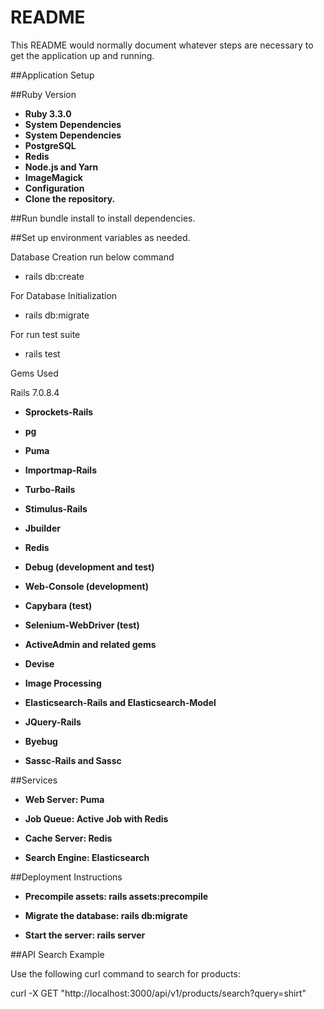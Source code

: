 # README

This README would normally document whatever steps are necessary to get the
application up and running.

##Application Setup

##Ruby Version

- **Ruby 3.3.0**
- **System Dependencies**
- **System Dependencies**
- **PostgreSQL**
- **Redis**
- **Node.js and Yarn**
- **ImageMagick**
- **Configuration**
- **Clone the repository.**

##Run bundle install to install dependencies.

##Set up environment variables as needed.

Database Creation run below command

- rails db:create

For Database Initialization

 - rails db:migrate

For run test suite
- rails test 

Gems Used

Rails 7.0.8.4
- **Sprockets-Rails**
- **pg**
- **Puma**
- **Importmap-Rails**
- **Turbo-Rails**
- **Stimulus-Rails**
- **Jbuilder**
- **Redis**
- **Debug (development and test)**
- **Web-Console (development)**
- **Capybara (test)**
- **Selenium-WebDriver (test)**
- **ActiveAdmin and related gems**
- **Devise**

- **Image Processing**
- **Elasticsearch-Rails and Elasticsearch-Model**
- **JQuery-Rails**
- **Byebug**
- **Sassc-Rails and Sassc**

##Services

- **Web Server: Puma**

- **Job Queue: Active Job with Redis**

- **Cache Server: Redis**

- **Search Engine: Elasticsearch**

##Deployment Instructions

- **Precompile assets: rails assets:precompile**

- **Migrate the database: rails db:migrate**

- **Start the server: rails server**

##API Search Example

Use the following curl command to search for products:

curl -X GET "http://localhost:3000/api/v1/products/search?query=shirt"
